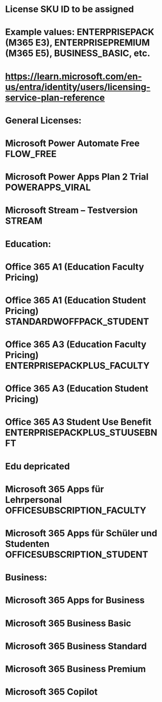 # License SKU ID to be assigned
# Example values: ENTERPRISEPACK (M365 E3), ENTERPRISEPREMIUM (M365 E5), BUSINESS_BASIC, etc.
# https://learn.microsoft.com/en-us/entra/identity/users/licensing-service-plan-reference

# General Licenses:
# Microsoft Power Automate Free                     FLOW_FREE
# Microsoft Power Apps Plan 2 Trial                 POWERAPPS_VIRAL
# Microsoft Stream – Testversion                    STREAM


# Education:
# Office 365 A1 (Education Faculty Pricing) 
# Office 365 A1 (Education Student Pricing)	        STANDARDWOFFPACK_STUDENT
# Office 365 A3 (Education Faculty Pricing)	        ENTERPRISEPACKPLUS_FACULTY
# Office 365 A3 (Education Student Pricing)         
# Office 365 A3 Student Use Benefit                 ENTERPRISEPACKPLUS_STUUSEBNFT

# Edu depricated
# Microsoft 365 Apps für Lehrpersonal               OFFICESUBSCRIPTION_FACULTY
# Microsoft 365 Apps für Schüler und Studenten      OFFICESUBSCRIPTION_STUDENT

# Business:
# Microsoft 365 Apps for Business           
# Microsoft 365 Business Basic              
# Microsoft 365 Business Standard           
# Microsoft 365 Business Premium            
# Microsoft 365 Copilot                     
